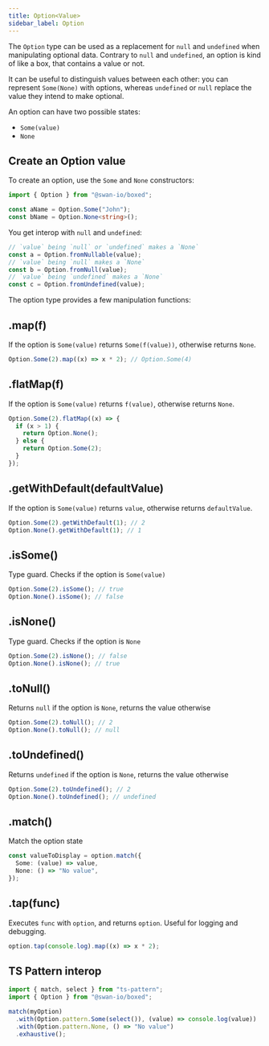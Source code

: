 ```yaml
---
title: Option<Value>
sidebar_label: Option
---
```


The `Option` type can be used as a replacement for `null` and `undefined` when manipulating optional data. Contrary to `null` and `undefined`, an option is kind of like a box, that contains a value or not.

It can be useful to distinguish values between each other: you can represent `Some(None)` with options, whereas `undefined` or `null` replace the value they intend to make optional.

An option can have two possible states:

- `Some(value)`
- `None`

## Create an Option value

To create an option, use the `Some` and `None` constructors:

```ts
import { Option } from "@swan-io/boxed";

const aName = Option.Some("John");
const bName = Option.None<string>();
```

You get interop with `null` and `undefined`:

```ts
// `value` being `null` or `undefined` makes a `None`
const a = Option.fromNullable(value);
// `value` being `null` makes a `None`
const b = Option.fromNull(value);
// `value` being `undefined` makes a `None`
const c = Option.fromUndefined(value);
```

The option type provides a few manipulation functions:

## .map(f)

If the option is `Some(value)` returns `Some(f(value))`, otherwise returns `None`.

```ts
Option.Some(2).map((x) => x * 2); // Option.Some(4)
```

## .flatMap(f)

If the option is `Some(value)` returns `f(value)`, otherwise returns `None`.

```ts
Option.Some(2).flatMap((x) => {
  if (x > 1) {
    return Option.None();
  } else {
    return Option.Some(2);
  }
});
```

## .getWithDefault(defaultValue)

If the option is `Some(value)` returns `value`, otherwise returns `defaultValue`.

```ts
Option.Some(2).getWithDefault(1); // 2
Option.None().getWithDefault(1); // 1
```

## .isSome()

Type guard. Checks if the option is `Some(value)`

```ts
Option.Some(2).isSome(); // true
Option.None().isSome(); // false
```

## .isNone()

Type guard. Checks if the option is `None`

```ts
Option.Some(2).isNone(); // false
Option.None().isNone(); // true
```

## .toNull()

Returns `null` if the option is `None`, returns the value otherwise

```ts
Option.Some(2).toNull(); // 2
Option.None().toNull(); // null
```

## .toUndefined()

Returns `undefined` if the option is `None`, returns the value otherwise

```ts
Option.Some(2).toUndefined(); // 2
Option.None().toUndefined(); // undefined
```

## .match()

Match the option state

```ts
const valueToDisplay = option.match({
  Some: (value) => value,
  None: () => "No value",
});
```

## .tap(func)

Executes `func` with `option`, and returns `option`. Useful for logging and debugging.

```ts
option.tap(console.log).map((x) => x * 2);
```

## TS Pattern interop

```ts
import { match, select } from "ts-pattern";
import { Option } from "@swan-io/boxed";

match(myOption)
  .with(Option.pattern.Some(select()), (value) => console.log(value))
  .with(Option.pattern.None, () => "No value")
  .exhaustive();
```
